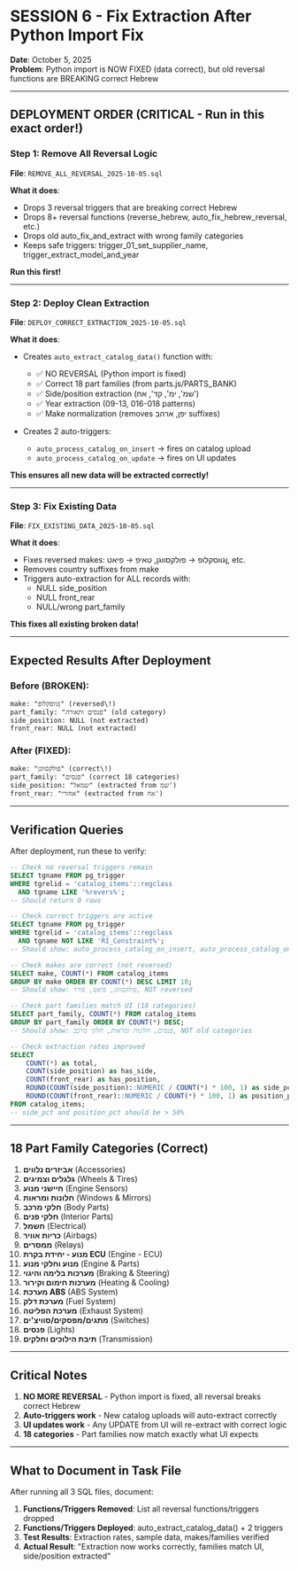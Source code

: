 # SESSION 6 - Fix Extraction After Python Import Fix
**Date**: October 5, 2025  
**Problem**: Python import is NOW FIXED (data correct), but old reversal functions are BREAKING correct Hebrew

---

## DEPLOYMENT ORDER (CRITICAL - Run in this exact order\!)

### Step 1: Remove All Reversal Logic
**File**: `REMOVE_ALL_REVERSAL_2025-10-05.sql`

**What it does**:
- Drops 3 reversal triggers that are breaking correct Hebrew
- Drops 8+ reversal functions (reverse_hebrew, auto_fix_hebrew_reversal, etc.)
- Drops old auto_fix_and_extract with wrong family categories
- Keeps safe triggers: trigger_01_set_supplier_name, trigger_extract_model_and_year

**Run this first\!**

---

### Step 2: Deploy Clean Extraction
**File**: `DEPLOY_CORRECT_EXTRACTION_2025-10-05.sql`

**What it does**:
- Creates `auto_extract_catalog_data()` function with:
  - ✅ NO REVERSAL (Python import is fixed)
  - ✅ Correct 18 part families (from parts.js/PARTS_BANK)
  - ✅ Side/position extraction (שמ', ימ', קד', אח')
  - ✅ Year extraction (09-13, 016-018 patterns)
  - ✅ Make normalization (removes יפן, ארהב suffixes)

- Creates 2 auto-triggers:
  - `auto_process_catalog_on_insert` → fires on catalog upload
  - `auto_process_catalog_on_update` → fires on UI updates

**This ensures all new data will be extracted correctly\!**

---

### Step 3: Fix Existing Data
**File**: `FIX_EXISTING_DATA_2025-10-05.sql`

**What it does**:
- Fixes reversed makes: ןגווסקלופ → פולקסווגן, טאיפ → פיאט, etc.
- Removes country suffixes from make
- Triggers auto-extraction for ALL records with:
  - NULL side_position
  - NULL front_rear
  - NULL/wrong part_family

**This fixes all existing broken data\!**

---

## Expected Results After Deployment

### Before (BROKEN):
```
make: "ןגווסקלופ" (reversed\!)
part_family: "פנסים ותאורה" (old category)
side_position: NULL (not extracted)
front_rear: NULL (not extracted)
```

### After (FIXED):
```
make: "פולקסווגן" (correct\!)
part_family: "פנסים" (correct 18 categories)
side_position: "שמאל" (extracted from שמ')
front_rear: "אחורי" (extracted from אח')
```

---

## Verification Queries

After deployment, run these to verify:

```sql
-- Check no reversal triggers remain
SELECT tgname FROM pg_trigger 
WHERE tgrelid = 'catalog_items'::regclass
  AND tgname LIKE '%revers%';
-- Should return 0 rows

-- Check correct triggers are active
SELECT tgname FROM pg_trigger 
WHERE tgrelid = 'catalog_items'::regclass
  AND tgname NOT LIKE 'RI_Constraint%';
-- Should show: auto_process_catalog_on_insert, auto_process_catalog_on_update, trigger_01_set_supplier_name, trigger_extract_model_and_year

-- Check makes are correct (not reversed)
SELECT make, COUNT(*) FROM catalog_items 
GROUP BY make ORDER BY COUNT(*) DESC LIMIT 10;
-- Should show: פולקסווגן, פיאט, פורד, NOT reversed

-- Check part families match UI (18 categories)
SELECT part_family, COUNT(*) FROM catalog_items 
GROUP BY part_family ORDER BY COUNT(*) DESC;
-- Should show: פנסים, חלונות ומראות, חלקי מרכב, NOT old categories

-- Check extraction rates improved
SELECT 
    COUNT(*) as total,
    COUNT(side_position) as has_side,
    COUNT(front_rear) as has_position,
    ROUND(COUNT(side_position)::NUMERIC / COUNT(*) * 100, 1) as side_pct,
    ROUND(COUNT(front_rear)::NUMERIC / COUNT(*) * 100, 1) as position_pct
FROM catalog_items;
-- side_pct and position_pct should be > 50%
```

---

## 18 Part Family Categories (Correct)

1. **אביזרים נלווים** (Accessories)
2. **גלגלים וצמיגים** (Wheels & Tires)
3. **חיישני מנוע** (Engine Sensors)
4. **חלונות ומראות** (Windows & Mirrors)
5. **חלקי מרכב** (Body Parts)
6. **חלקי פנים** (Interior Parts)
7. **חשמל** (Electrical)
8. **כריות אוויר** (Airbags)
9. **ממסרים** (Relays)
10. **מנוע - יחידת בקרת ECU** (Engine - ECU)
11. **מנוע וחלקי מנוע** (Engine & Parts)
12. **מערכות בלימה והיגוי** (Braking & Steering)
13. **מערכות חימום וקירור** (Heating & Cooling)
14. **מערכת ABS** (ABS System)
15. **מערכת דלק** (Fuel System)
16. **מערכת הפליטה** (Exhaust System)
17. **מתגים/מפסקים/סוויצ'ים** (Switches)
18. **פנסים** (Lights)
19. **תיבת הילוכים וחלקים** (Transmission)

---

## Critical Notes

1. **NO MORE REVERSAL** - Python import is fixed, all reversal breaks correct Hebrew
2. **Auto-triggers work** - New catalog uploads will auto-extract correctly
3. **UI updates work** - Any UPDATE from UI will re-extract with correct logic
4. **18 categories** - Part families now match exactly what UI expects

---

## What to Document in Task File

After running all 3 SQL files, document:

1. **Functions/Triggers Removed**: List all reversal functions/triggers dropped
2. **Functions/Triggers Deployed**: auto_extract_catalog_data() + 2 triggers
3. **Test Results**: Extraction rates, sample data, makes/families verified
4. **Actual Result**: "Extraction now works correctly, families match UI, side/position extracted"

